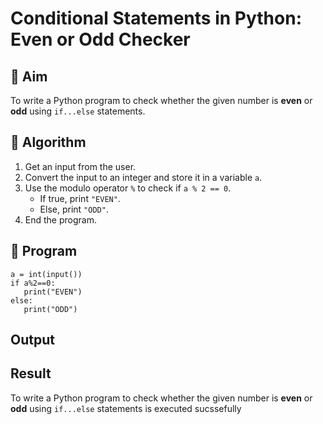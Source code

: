 # Conditional Statements in Python: Even or Odd Checker

## 🎯 Aim
To write a Python program to check whether the given number is **even** or **odd** using `if...else` statements.

## 🧠 Algorithm
1. Get an input from the user.
2. Convert the input to an integer and store it in a variable `a`.
3. Use the modulo operator `%` to check if `a % 2 == 0`.
   - If true, print `"EVEN"`.
   - Else, print `"ODD"`.
4. End the program.

## 🧾 Program
```
a = int(input())
if a%2==0:
   print("EVEN")
else:
   print("ODD")
```
## Output

## Result
To write a Python program to check whether the given number is **even** or **odd** using `if...else` statements is executed sucssefully

